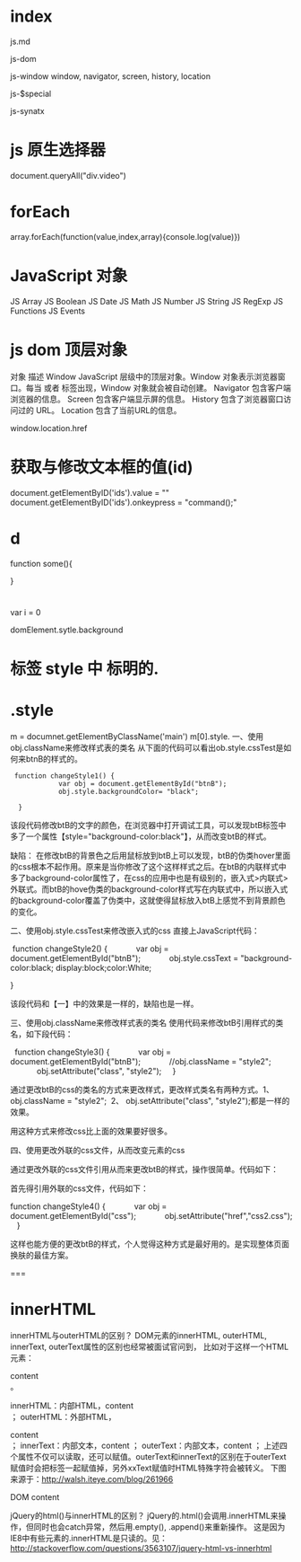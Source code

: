 # index
js.md

js-dom

js-window
window, navigator, screen, history, location

js-$special

js-synatx

# js 原生选择器
document.queryAll("div.video")

# forEach
array.forEach(function(value,index,array){console.log(value)})

# JavaScript 对象
JS Array
JS Boolean
JS Date
JS Math
JS Number
JS String
JS RegExp
JS Functions
JS Events

# js dom 顶层对象
对象  描述
Window  JavaScript 层级中的顶层对象。Window 对象表示浏览器窗口。每当 <body> 或者 <frameset> 标签出现，Window 对象就会被自动创建。
Navigator   包含客户端浏览器的信息。
Screen  包含客户端显示屏的信息。
History 包含了浏览器窗口访问过的 URL。
Location    包含了当前URL的信息。


window.location.href

# 获取与修改文本框的值(id)
document.getElementByID('ids').value  = ""
document.getElementByID('ids').onkeypress  = "command();"

# d
function some(){
	
}

# 
var i  = 0


domElement.sytle.background
# 标签 style 中 标明的.

# .style
m = documnet.getElementByClassName('main')
m[0].style.
一、使用obj.className来修改样式表的类名
从下面的代码可以看出ob.style.cssTest是如何来btnB的样式的。
```jsb
 function changeStyle1() {
            var obj = document.getElementById("btnB");
            obj.style.backgroundColor= "black";

  }
```
该段代码修改btB的文字的颜色，在浏览器中打开调试工具，可以发现btB标签中多了一个属性【style="background-color:black"】，从而改变btB的样式。

缺陷：
在修改btB的背景色之后用鼠标放到btB上可以发现，btB的伪类hover里面的css根本不起作用。原来是当你修改了这个这样样式之后。在btB的内联样式中多了background-color属性了，在css的应用中也是有级别的，嵌入式>内联式>外联式。而btB的hove伪类的background-color样式写在内联式中，所以嵌入式的background-color覆盖了伪类中，这就使得鼠标放入btB上感觉不到背景颜色的变化。

二、使用obj.style.cssTest来修改嵌入式的css
直接上JavaScript代码：

 function changeStyle2() {
            var obj = document.getElementById("btnB");
            obj.style.cssText = "background-color:black; display:block;color:White; 

}

该段代码和【一】中的效果是一样的，缺陷也是一样。

三、使用obj.className来修改样式表的类名
使用代码来修改btB引用样式的类名，如下段代码：

  function changeStyle3() {
            var obj = document.getElementById("btnB");
            //obj.className = "style2";
            obj.setAttribute("class", "style2");
    }

通过更改btB的css的类名的方式来更改样式，更改样式类名有两种方式。1、obj.className = "style2";  2、 obj.setAttribute("class", "style2");都是一样的效果。

用这种方式来修改css比上面的效果要好很多。

四、使用更改外联的css文件，从而改变元素的css

通过更改外联的css文件引用从而来更改btB的样式，操作很简单。代码如下：

首先得引用外联的css文件，代码如下：

<link href="css1.css" rel="stylesheet" type="text/css"  id="css"/>

function changeStyle4() {
            var obj = document.getElementById("css");
            obj.setAttribute("href","css2.css");
   }

这样也能方便的更改btB的样式，个人觉得这种方式是最好用的。是实现整体页面换肤的最佳方案。



===
# innerHTML
innerHTML与outerHTML的区别？
DOM元素的innerHTML, outerHTML, innerText, outerText属性的区别也经常被面试官问到， 比如对于这样一个HTML元素：
<div>content<br/></div>。

innerHTML：内部HTML，content<br/>；
outerHTML：外部HTML，<div>content<br/></div>；
innerText：内部文本，content ；
outerText：内部文本，content ；
上述四个属性不仅可以读取，还可以赋值。outerText和innerText的区别在于outerText赋值时会把标签一起赋值掉，另外xxText赋值时HTML特殊字符会被转义。 下图来源于：http://walsh.iteye.com/blog/261966

DOM content

jQuery的html()与innerHTML的区别？
jQuery的.html()会调用.innerHTML来操作，但同时也会catch异常，然后用.empty(), .append()来重新操作。 这是因为IE8中有些元素的.innerHTML是只读的。见：http://stackoverflow.com/questions/3563107/jquery-html-vs-innerhtml